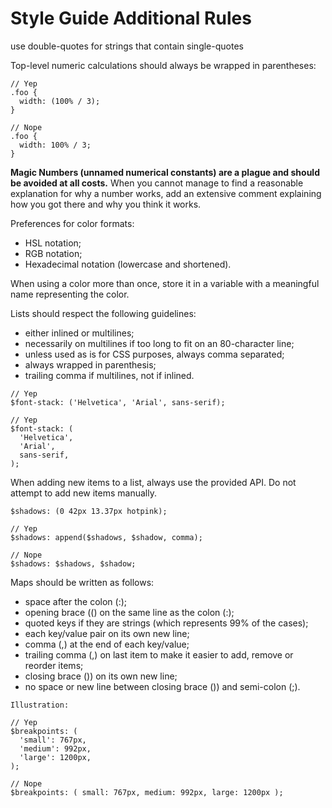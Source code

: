 # Style Guide Additional Rules

use double-quotes for strings that contain single-quotes

Top-level numeric calculations should always be wrapped in parentheses:

```  
// Yep
.foo {
  width: (100% / 3);
}

// Nope
.foo {
  width: 100% / 3;
}
```

**Magic Numbers (unnamed numerical constants) are a plague and should be avoided at all costs.** When you cannot manage to find a reasonable explanation for why a number works, add an extensive comment explaining how you got there and why you think it works.

Preferences for color formats:
* HSL notation;
* RGB notation;
* Hexadecimal notation (lowercase and shortened).
  
When using a color more than once, store it in a variable with a meaningful name representing the color.

Lists should respect the following guidelines:

* either inlined or multilines;
* necessarily on multilines if too long to fit on an 80-character line;
* unless used as is for CSS purposes, always comma separated;
* always wrapped in parenthesis;
* trailing comma if multilines, not if inlined.

```
// Yep
$font-stack: ('Helvetica', 'Arial', sans-serif);
      
// Yep
$font-stack: (
  'Helvetica',
  'Arial',
  sans-serif,
);
```

When adding new items to a list, always use the provided API. Do not  attempt to add new items manually.

```
$shadows: (0 42px 13.37px hotpink);

// Yep
$shadows: append($shadows, $shadow, comma);

// Nope
$shadows: $shadows, $shadow;
```

Maps should be written as follows:

* space after the colon (:);
* opening brace (() on the same line as the colon (:);
* quoted keys if they are strings (which represents 99% of the cases);
* each key/value pair on its own new line;
* comma (,) at the end of each key/value;
* trailing comma (,) on last item to make it easier to add, remove or   reorder items;
* closing brace ()) on its own new line;
* no space or new line between closing brace ()) and semi-colon (;).

```
Illustration:

// Yep
$breakpoints: (
  'small': 767px,
  'medium': 992px,
  'large': 1200px,
);

// Nope
$breakpoints: ( small: 767px, medium: 992px, large: 1200px );
```